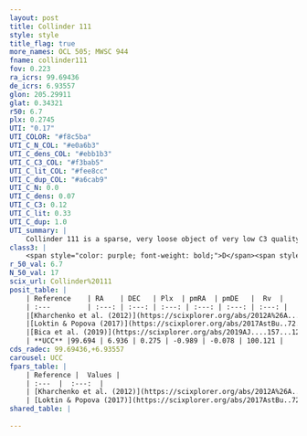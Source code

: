 ```yaml
---
layout: post
title: Collinder 111
style: style
title_flag: true
more_names: OCL 505; MWSC 944
fname: collinder111
fov: 0.223
ra_icrs: 99.69436
de_icrs: 6.93557
glon: 205.29911
glat: 0.34321
r50: 6.7
plx: 0.2745
UTI: "0.17"
UTI_COLOR: "#f8c5ba"
UTI_C_N_COL: "#e0a6b3"
UTI_C_dens_COL: "#ebb1b3"
UTI_C_C3_COL: "#f3bab5"
UTI_C_lit_COL: "#fee8cc"
UTI_C_dup_COL: "#a6cab9"
UTI_C_N: 0.0
UTI_C_dens: 0.07
UTI_C_C3: 0.12
UTI_C_lit: 0.33
UTI_C_dup: 1.0
UTI_summary: |
    Collinder 111 is a sparse, very loose object of very low C3 quality. It is poorly studied in the literature, with no articles listed in the last 6 years.<br><br><span style="color: #99180f; font-weight: bold;">Warning: </span>contains less than 25 stars with <i>P>0.5</i> estimated.
class3: |
    <span style="color: purple; font-weight: bold;">D</span><span style="color: red; font-weight: bold;">C</span>
r_50_val: 6.7
N_50_val: 17
scix_url: Collinder%20111
posit_table: |
    | Reference    | RA    | DEC   | Plx  | pmRA  | pmDE   |  Rv  |
    | :---         | :---: | :---: | :---: | :---: | :---: | :---: |
    |[Kharchenko et al. (2012)](https://scixplorer.org/abs/2012A%26A...543A.156K) | 99.708 | 6.915 | -- | -2.06 | -1.6 | -- |
    |[Loktin & Popova (2017)](https://scixplorer.org/abs/2017AstBu..72..257L) | 99.675 | 6.901 | -- | -0.954 | -0.431 | 32.0 |
    |[Bica et al. (2019)](https://scixplorer.org/abs/2019AJ....157...12B) | 99.663 | 6.908 | -- | -- | -- | -- |
    | **UCC** |99.694 | 6.936 | 0.275 | -0.989 | -0.078 | 100.121 | 
cds_radec: 99.69436,+6.93557
carousel: UCC
fpars_table: |
    | Reference |  Values |
    | :---  |  :---:  |
    | [Kharchenko et al. (2012)](https://scixplorer.org/abs/2012A%26A...543A.156K) | `e_bv=0.062, distance=1191, log_age=7.7` |
    | [Loktin & Popova (2017)](https://scixplorer.org/abs/2017AstBu..72..257L) | `E(B-V)=0.385, Dmod=12.107, logt=9.16` |
shared_table: |
    
---
```

